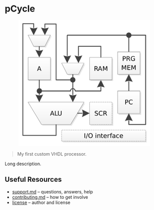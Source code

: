# pCycle

<p align="center">
    <img src="img/pipeline.png" alt="pCycle pipeline" height="400">
</p>

> My first custom VHDL processor.

Long description.

## Useful Resources

* [support.md](support.md) – questions, answers, help
* [contributing.md](contributing.md) – how to get involve
* [license](license) – author and license

